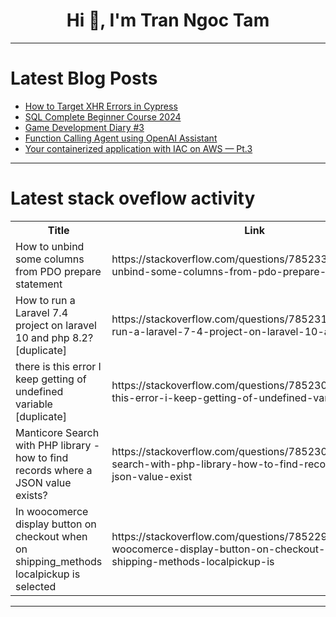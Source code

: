 <h1 align="center">Hi 👋, I'm Tran Ngoc Tam</h1>

---

# Latest Blog Posts 
<!-- BLOG-POST-LIST:START -->
- [How to Target XHR Errors in Cypress](https://dev.to/weseek-inc/how-to-target-xhr-errors-in-cypress-59cl)
- [SQL Complete Beginner Course 2024](https://dev.to/shubhadip_bhowmik/sql-complete-beginner-course-2024-2omg)
- [Game Development Diary #3](https://dev.to/oka/game-development-diary-3-50n8)
- [Function Calling Agent using OpenAI Assistant](https://dev.to/dheerajgopi/function-calling-agent-using-openai-assistant-2g6m)
- [Your containerized application with IAC on AWS — Pt.3](https://dev.to/aws-builders/your-containerized-application-with-iac-on-aws-pt3-56ec)
<!-- BLOG-POST-LIST:END -->

---

# Latest stack oveflow activity
<table>
  <tr><th>Title</th><th>Link</th></tr>
  <!-- STACKOVERFLOW:START --><tr><td>How to unbind some columns from PDO prepare statement</td><td>https://stackoverflow.com/questions/78523318/how-to-unbind-some-columns-from-pdo-prepare-statement</td></tr><tr><td>How to run a Laravel 7.4 project on laravel 10 and php 8.2? [duplicate]</td><td>https://stackoverflow.com/questions/78523118/how-to-run-a-laravel-7-4-project-on-laravel-10-and-php-8-2</td></tr><tr><td>there is this error I keep getting of undefined variable [duplicate]</td><td>https://stackoverflow.com/questions/78523050/there-is-this-error-i-keep-getting-of-undefined-variable</td></tr><tr><td>Manticore Search with PHP library - how to find records where a JSON value exists?</td><td>https://stackoverflow.com/questions/78523034/manticore-search-with-php-library-how-to-find-records-where-a-json-value-exist</td></tr><tr><td>In woocomerce display button on checkout when on shipping_methods localpickup is selected</td><td>https://stackoverflow.com/questions/78522995/in-woocomerce-display-button-on-checkout-when-on-shipping-methods-localpickup-is</td></tr><!-- STACKOVERFLOW:END -->
</table>

---


